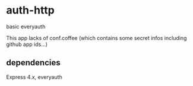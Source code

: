 auth-http
=========

basic everyauth 

This app lacks of conf.coffee (which contains some secret infos including github app ids...)

dependencies
------------

Express 4.x, everyauth
